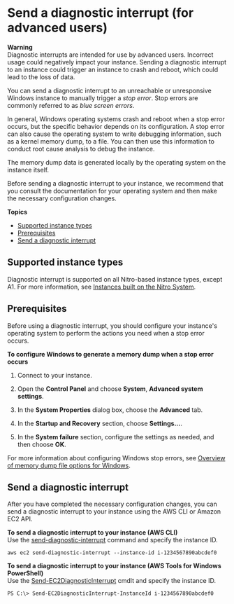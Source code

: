 # Send a diagnostic interrupt \(for advanced users\)<a name="diagnostic-interrupt"></a>

**Warning**  
Diagnostic interrupts are intended for use by advanced users\. Incorrect usage could negatively impact your instance\. Sending a diagnostic interrupt to an instance could trigger an instance to crash and reboot, which could lead to the loss of data\.

You can send a diagnostic interrupt to an unreachable or unresponsive Windows instance to manually trigger a *stop error*\. Stop errors are commonly referred to as *blue screen errors*\.

In general, Windows operating systems crash and reboot when a stop error occurs, but the specific behavior depends on its configuration\. A stop error can also cause the operating system to write debugging information, such as a kernel memory dump, to a file\. You can then use this information to conduct root cause analysis to debug the instance\.

The memory dump data is generated locally by the operating system on the instance itself\.

Before sending a diagnostic interrupt to your instance, we recommend that you consult the documentation for your operating system and then make the necessary configuration changes\.

**Topics**
+ [Supported instance types](#diagnostic-interrupt-instances)
+ [Prerequisites](#diagnostic-interrupt-prereqs)
+ [Send a diagnostic interrupt](#diagnostic-interrupt-use)

## Supported instance types<a name="diagnostic-interrupt-instances"></a>

Diagnostic interrupt is supported on all Nitro\-based instance types, except A1\. For more information, see [Instances built on the Nitro System](instance-types.md#ec2-nitro-instances)\.

## Prerequisites<a name="diagnostic-interrupt-prereqs"></a>

Before using a diagnostic interrupt, you should configure your instance's operating system to perform the actions you need when a stop error occurs\.

**To configure Windows to generate a memory dump when a stop error occurs**

1. Connect to your instance\.

1. Open the **Control Panel** and choose **System**, **Advanced system settings**\.

1. In the **System Properties** dialog box, choose the **Advanced** tab\.

1. In the **Startup and Recovery** section, choose **Settings\.\.\.**\.

1. In the **System failure** section, configure the settings as needed, and then choose **OK**\.

For more information about configuring Windows stop errors, see [ Overview of memory dump file options for Windows](https://support.microsoft.com/en-us/help/254649/overview-of-memory-dump-file-options-for-windows)\.

## Send a diagnostic interrupt<a name="diagnostic-interrupt-use"></a>

After you have completed the necessary configuration changes, you can send a diagnostic interrupt to your instance using the AWS CLI or Amazon EC2 API\.

**To send a diagnostic interrupt to your instance \(AWS CLI\)**  
Use the [send\-diagnostic\-interrupt](https://docs.aws.amazon.com/cli/latest/reference/ec2/send-diagnostic-interrupt.html) command and specify the instance ID\.

```
aws ec2 send-diagnostic-interrupt --instance-id i-1234567890abcdef0
```

**To send a diagnostic interrupt to your instance \(AWS Tools for Windows PowerShell\)**  
Use the [Send\-EC2DiagnosticInterrupt](https://docs.aws.amazon.com/powershell/latest/reference/items/Send-EC2DiagnosticInterrupt.html) cmdlt and specify the instance ID\.

```
PS C:\> Send-EC2DiagnosticInterrupt-InstanceId i-1234567890abcdef0
```